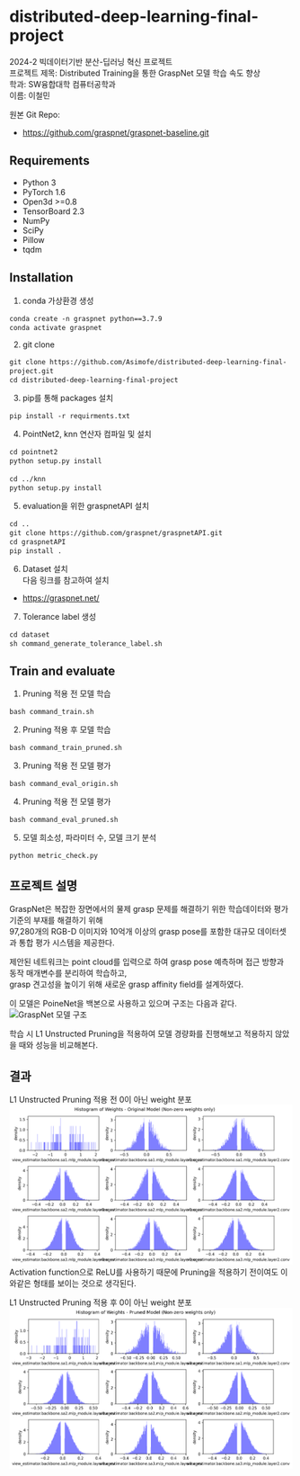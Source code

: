 # distributed-deep-learning-final-project
2024-2 빅데이터기반 분산-딥러닝 혁신 프로젝트  
프로젝트 제목: Distributed Training을 통한 GraspNet 모델 학습 속도 향상  
학과: SW융합대학 컴퓨터공학과  
이름: 이철민  

원본 Git Repo:
- https://github.com/graspnet/graspnet-baseline.git

## Requirements
- Python 3
- PyTorch 1.6
- Open3d >=0.8
- TensorBoard 2.3
- NumPy
- SciPy
- Pillow
- tqdm

## Installation
1. conda 가상환경 생성
```
conda create -n graspnet python==3.7.9
conda activate graspnet
```
2. git clone
```
git clone https://github.com/Asimofe/distributed-deep-learning-final-project.git
cd distributed-deep-learning-final-project
```
3. pip를 통해 packages 설치
```
pip install -r requirments.txt
```
4. PointNet2, knn 연산자 컴파일 및 설치
```
cd pointnet2
python setup.py install

cd ../knn
python setup.py install
```
5. evaluation을 위한 graspnetAPI 설치
```
cd ..
git clone https://github.com/graspnet/graspnetAPI.git
cd graspnetAPI
pip install .
```
6. Dataset 설치  
다음 링크를 참고하여 설치
- https://graspnet.net/
7. Tolerance label 생성
```
cd dataset
sh command_generate_tolerance_label.sh
```
## Train and evaluate
1. Pruning 적용 전 모델 학습
```
bash command_train.sh
```
2. Pruning 적용 후 모델 학습
```
bash command_train_pruned.sh
```
3. Pruning 적용 전 모델 평가
```
bash command_eval_origin.sh
```
4. Pruning 적용 전 모델 평가
```
bash command_eval_pruned.sh
```
5. 모델 희소성, 파라미터 수, 모델 크기 분석
```
python metric_check.py
```

## 프로젝트 설명
GraspNet은 복잡한 장면에서의 물제 grasp 문제를 해결하기 위한 학습데이터와 평가기준의 부재를 해결하기 위해  
97,280개의 RGB-D 이미지와 10억개 이상의 grasp pose를 포함한 대규모 데이터셋과 통합 평가 시스템을 제공한다.  

제안된 네트워크는 point cloud를 입력으로 하여 grasp pose 예측하며 접근 방향과 동작 매개변수를 분리하여 학습하고,  
grasp 견고성을 높이기 위해 새로운 grasp affinity field를 설계하였다.  

이 모델은 PoineNet을 백본으로 사용하고 있으며 구조는 다음과 같다.  
![GraspNet 모델 구조](./doc/teaser.png)

학습 시 L1 Unstructed Pruning을 적용하여 모델 경량화를 진행해보고 적용하지 않았을 때와 성능을 비교해본다.  


## 결과
L1 Unstructed Pruning 적용 전 0이 아닌 weight 분포
![Pruning 이전 0이 아닌 weight 분포](./weight_plots/original_nonzero_weights.png)
Activation function으로 ReLU를 사용하기 때문에 Pruning을 적용하기 전이여도 이와같은 형태를 보이는 것으로 생각된다.


L1 Unstructed Pruning 적용 후 0이 아닌 weight 분포  
![Pruning 이후 0이 아닌 weight 분포](./weight_plots/pruned_nonzero_weights.png)

